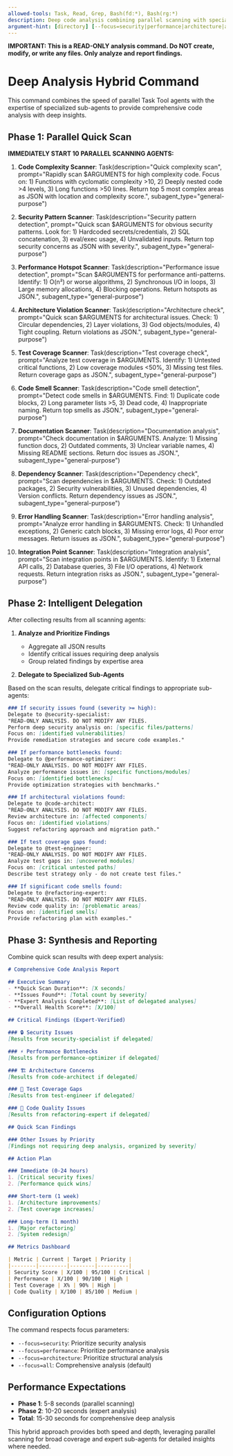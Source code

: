```yaml
---
allowed-tools: Task, Read, Grep, Bash(fd:*), Bash(rg:*)
description: Deep code analysis combining parallel scanning with specialized sub-agent expertise for comprehensive insights
argument-hint: [directory] [--focus=security|performance|architecture|all]
---
```


**IMPORTANT: This is a READ-ONLY analysis command. Do NOT create, modify, or write any files. Only analyze and report findings.**

# Deep Analysis Hybrid Command

This command combines the speed of parallel Task Tool agents with the expertise of specialized sub-agents to provide comprehensive code analysis with deep insights.

## Phase 1: Parallel Quick Scan

**IMMEDIATELY START 10 PARALLEL SCANNING AGENTS:**

1. **Code Complexity Scanner**: Task(description="Quick complexity scan", prompt="Rapidly scan $ARGUMENTS for high complexity code. Focus on: 1) Functions with cyclomatic complexity >10, 2) Deeply nested code >4 levels, 3) Long functions >50 lines. Return top 5 most complex areas as JSON with location and complexity score.", subagent_type="general-purpose")

2. **Security Pattern Scanner**: Task(description="Security pattern detection", prompt="Quick scan $ARGUMENTS for obvious security patterns. Look for: 1) Hardcoded secrets/credentials, 2) SQL concatenation, 3) eval/exec usage, 4) Unvalidated inputs. Return top security concerns as JSON with severity.", subagent_type="general-purpose")

3. **Performance Hotspot Scanner**: Task(description="Performance issue detection", prompt="Scan $ARGUMENTS for performance anti-patterns. Identify: 1) O(n²) or worse algorithms, 2) Synchronous I/O in loops, 3) Large memory allocations, 4) Blocking operations. Return hotspots as JSON.", subagent_type="general-purpose")

4. **Architecture Violation Scanner**: Task(description="Architecture check", prompt="Quick scan $ARGUMENTS for architectural issues. Check: 1) Circular dependencies, 2) Layer violations, 3) God objects/modules, 4) Tight coupling. Return violations as JSON.", subagent_type="general-purpose")

5. **Test Coverage Scanner**: Task(description="Test coverage check", prompt="Analyze test coverage in $ARGUMENTS. Identify: 1) Untested critical functions, 2) Low coverage modules <50%, 3) Missing test files. Return coverage gaps as JSON.", subagent_type="general-purpose")

6. **Code Smell Scanner**: Task(description="Code smell detection", prompt="Detect code smells in $ARGUMENTS. Find: 1) Duplicate code blocks, 2) Long parameter lists >5, 3) Dead code, 4) Inappropriate naming. Return top smells as JSON.", subagent_type="general-purpose")

7. **Documentation Scanner**: Task(description="Documentation analysis", prompt="Check documentation in $ARGUMENTS. Analyze: 1) Missing function docs, 2) Outdated comments, 3) Unclear variable names, 4) Missing README sections. Return doc issues as JSON.", subagent_type="general-purpose")

8. **Dependency Scanner**: Task(description="Dependency check", prompt="Scan dependencies in $ARGUMENTS. Check: 1) Outdated packages, 2) Security vulnerabilities, 3) Unused dependencies, 4) Version conflicts. Return dependency issues as JSON.", subagent_type="general-purpose")

9. **Error Handling Scanner**: Task(description="Error handling analysis", prompt="Analyze error handling in $ARGUMENTS. Check: 1) Unhandled exceptions, 2) Generic catch blocks, 3) Missing error logs, 4) Poor error messages. Return issues as JSON.", subagent_type="general-purpose")

10. **Integration Point Scanner**: Task(description="Integration analysis", prompt="Scan integration points in $ARGUMENTS. Identify: 1) External API calls, 2) Database queries, 3) File I/O operations, 4) Network requests. Return integration risks as JSON.", subagent_type="general-purpose")

## Phase 2: Intelligent Delegation

After collecting results from all scanning agents:

1. **Analyze and Prioritize Findings**
   - Aggregate all JSON results
   - Identify critical issues requiring deep analysis
   - Group related findings by expertise area

2. **Delegate to Specialized Sub-Agents**

Based on the scan results, delegate critical findings to appropriate sub-agents:

```markdown
### If security issues found (severity >= high):
Delegate to @security-specialist:
"READ-ONLY ANALYSIS. DO NOT MODIFY ANY FILES.
Perform deep security analysis on: [specific files/patterns]
Focus on: [identified vulnerabilities]
Provide remediation strategies and secure code examples."

### If performance bottlenecks found:
Delegate to @performance-optimizer:
"READ-ONLY ANALYSIS. DO NOT MODIFY ANY FILES.
Analyze performance issues in: [specific functions/modules]
Focus on: [identified bottlenecks]
Provide optimization strategies with benchmarks."

### If architectural violations found:
Delegate to @code-architect:
"READ-ONLY ANALYSIS. DO NOT MODIFY ANY FILES.
Review architecture in: [affected components]
Focus on: [identified violations]
Suggest refactoring approach and migration path."

### If test coverage gaps found:
Delegate to @test-engineer:
"READ-ONLY ANALYSIS. DO NOT MODIFY ANY FILES.
Analyze test gaps in: [uncovered modules]
Focus on: [critical untested paths]
Describe test strategy only - do not create test files."

### If significant code smells found:
Delegate to @refactoring-expert:
"READ-ONLY ANALYSIS. DO NOT MODIFY ANY FILES.
Review code quality in: [problematic areas]
Focus on: [identified smells]
Provide refactoring plan with examples."
```

## Phase 3: Synthesis and Reporting

Combine quick scan results with deep expert analysis:

```markdown
# Comprehensive Code Analysis Report

## Executive Summary
- **Quick Scan Duration**: [X seconds]
- **Issues Found**: [Total count by severity]
- **Expert Analysis Completed**: [List of delegated analyses]
- **Overall Health Score**: [X/100]

## Critical Findings (Expert-Verified)

### 🔒 Security Issues
[Results from security-specialist if delegated]

### ⚡ Performance Bottlenecks
[Results from performance-optimizer if delegated]

### 🏗️ Architecture Concerns
[Results from code-architect if delegated]

### 🧪 Test Coverage Gaps
[Results from test-engineer if delegated]

### 🔧 Code Quality Issues
[Results from refactoring-expert if delegated]

## Quick Scan Findings

### Other Issues by Priority
[Findings not requiring deep analysis, organized by severity]

## Action Plan

### Immediate (0-24 hours)
1. [Critical security fixes]
2. [Performance quick wins]

### Short-term (1 week)
1. [Architecture improvements]
2. [Test coverage increases]

### Long-term (1 month)
1. [Major refactoring]
2. [System redesign]

## Metrics Dashboard

| Metric | Current | Target | Priority |
|--------|---------|--------|----------|
| Security Score | X/100 | 95/100 | Critical |
| Performance | X/100 | 90/100 | High |
| Test Coverage | X% | 90% | High |
| Code Quality | X/100 | 85/100 | Medium |
```

## Configuration Options

The command respects focus parameters:
- `--focus=security`: Prioritize security analysis
- `--focus=performance`: Prioritize performance analysis
- `--focus=architecture`: Prioritize structural analysis
- `--focus=all`: Comprehensive analysis (default)

## Performance Expectations

- **Phase 1**: 5-8 seconds (parallel scanning)
- **Phase 2**: 10-20 seconds (expert analysis)
- **Total**: 15-30 seconds for comprehensive deep analysis

This hybrid approach provides both speed and depth, leveraging parallel scanning for broad coverage and expert sub-agents for detailed insights where needed.